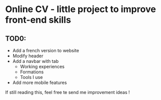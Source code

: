 # Online CV - little project to improve front-end skills

## TOD0:
* Add a french version to website
* Modify header 
* Add a navbar with tab
    * Working experiences
    * Formations 
    * Tools I use
* Add more mobile features

If still reading this, feel free te send me improvement ideas !
